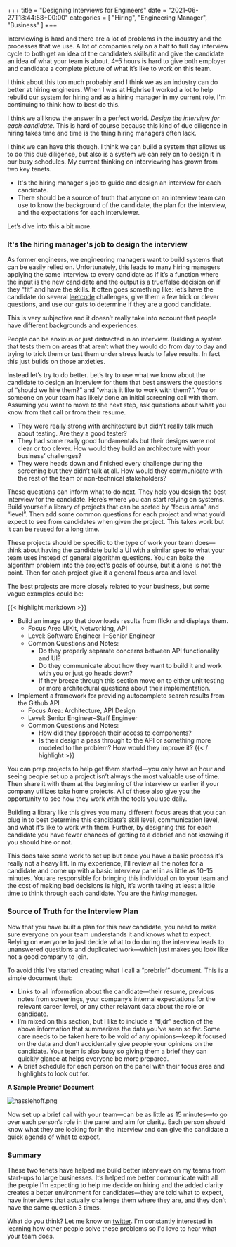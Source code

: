 +++
title = "Designing Interviews for Engineers"
date = "2021-06-27T18:44:58+00:00"
categories = [
    "Hiring",
    "Engineering Manager",
    "Business"
]
+++

Interviewing is hard and there are a lot of problems in the industry and the processes that we use. A lot of companies rely on a half to full day interview cycle to both get an idea of the candidate’s skills/fit and give the candidate an idea of what your team is about. 4–5 hours is hard to give both employer and candidate a complete picture of what it’s like to work on this team.

I think about this too much probably and I think we as an industry can do better at hiring engineers. When I was at Highrise I worked a lot to help [rebuild our system for hiring](https://jnjosh.com/posts/onhiringathighrise/) and as a hiring manager in my current role, I'm continuing to think how to best do this.

I think we all know the answer in a perfect world. *Design the interview for each candidate*. This is hard of course because this kind of due diligence in hiring takes time and time is the thing hiring managers often lack.

I think we can have this though. I think we can build a system that allows us to do this due diligence, but also is a system we can rely on to design it in our busy schedules. My current thinking on interviewing has grown from two key tenets.

- It's the hiring manager's job to guide and design an interview for each candidate.
- There should be a source of truth that anyone on an interview team can use to know the background of the candidate, the plan for the interview, and the expectations for each interviewer.

Let’s dive into this a bit more.

### It's the hiring manager's job to design the interview

As former engineers, we engineering managers want to build systems that can be easily relied on. Unfortunately, this leads to many hiring managers applying the same interview to every candidate as if it’s a function where the input is the new candidate and the output is a true/false decision on if they “fit” and have the skills. It often goes something like: let’s have the candidate do several [leetcode](https://leetcode.com) challenges, give them a few trick or clever questions, and use our guts to determine if they are a good candidate.

This is very subjective and it doesn’t really take into account that people have different backgrounds and experiences.

People can be anxious or just distracted in an interview. Building a system that tests them on areas that aren’t what they would do from day to day and trying to trick them or test them under stress leads to false results. In fact this just builds on those anxieties.

Instead let’s try to do better. Let’s try to use what we know about the candidate to design an interview for them that best answers the questions of “should we hire them?” and “what’s it like to work with them?”. You or someone on your team has likely done an initial screening call with them. Assuming you want to move to the next step, ask questions about what you know from that call or from their resume.

- They were really strong with architecture but didn’t really talk much about testing. Are they a good tester?
- They had some really good fundamentals but their designs were not clear or too clever. How would they build an architecture with your business’ challenges?
- They were heads down and finished every challenge during the screening but they didn’t talk at all. How would they communicate with the rest of the team or non-technical stakeholders?

These questions can inform what to do next. They help you design the best interview for the candidate. Here’s where you can start relying on systems. Build yourself a library of projects that can be sorted by “focus area” and “level”. Then add some common questions for each project and what you’d expect to see from candidates when given the project. This takes work but it can be reused for a long time.

These projects should be specific to the type of work your team does—think about having the candidate build a UI with a similar spec to what your team uses instead of general algorithm questions. You can bake the algorithm problem into the project’s goals of course, but it alone is not the point. Then for each project give it a general focus area and level.

The best projects are more closely related to your business, but some vague examples could be:


{{< highlight markdown >}}
- Build an image app that downloads results from flickr and displays them.
	- Focus Area UIKit, Networking, API
	- Level: Software Engineer II–Senior Engineer
	- Common Questions and Notes:
		- Do they properly separate concerns between API functionality and UI?
		- Do they communicate about how they want to build it and work with you
		  or just go heads down?
		- If they breeze through this section move on to either unit testing 
		  or more architectural questions about their implementation.
- Implement a framework for providing autocomplete search results 
  from the Github API
	- Focus Area: Architecture, API Design
	- Level: Senior Engineer–Staff Engineer
	- Common Questions and Notes:
		- How did they approach their access to components? 
		- Is their design a pass through to the API or something more modeled 
		  to the problem? How would they improve it?
{{< / highlight >}}

You can prep projects to help get them started—you only have an hour and seeing people set up a project isn’t always the most valuable use of time. Then share it with them at the beginning of the interview or earlier if your company utilizes take home projects. All of these also give you the opportunity to see how they work with the tools you use daily.

Building a library like this gives you many different focus areas that you can plug in to best determine this candidate’s skill level, communication level, and what it’s like to work with them. Further, by designing this for each candidate you have fewer chances of getting to a debrief and not knowing if you should hire or not.

This does take some work to set up but once you have a basic process it’s really not a heavy lift. In my experience, I’ll review all the notes for a candidate and come up with a basic interview panel in as little as 10–15 minutes. You are responsible for bringing this individual on to your team and the cost of making bad decisions is high, it’s worth taking at least a little time to think through each candidate. You are the *hiring* manager.

### Source of Truth for the Interview Plan

Now that you have built a plan for this new candidate, you need to make sure everyone on your team understands it and knows what to expect. Relying on everyone to just decide what to do during the interview leads to unanswered questions and duplicated work—which just makes you look like not a good company to join.

To avoid this I’ve started creating what I call a “prebrief” document. This is a simple document that:

- Links to all information about the candidate—their resume, previous notes from screenings, your company’s internal expectations for the relevant career level, or any other relavant data about the role or candidate.
- I’m mixed on this section, but I like to include a “tl;dr” section of the above information that summarizes the data you’ve seen so far. Some care needs to be taken here to be void of any opinions—keep it focused on the data and don’t accidentally give people your opinions on the candidate. Your team is also busy so giving them a brief they can quickly glance at helps everyone be more prepared.
- A brief schedule for each person on the panel with their focus area and highlights to look out for.

**A Sample Prebrief Document**

![hasslehoff.png](/uploads/2021/hasslehoff.png)

Now set up a brief call with your team—can be as little as 15 minutes—to go over each person’s role in the panel and aim for clarity. Each person should know what they are looking for in the interview and can give the candidate a quick agenda of what to expect.

### Summary

These two tenets have helped me build better interviews on my teams from start-ups to large businesses. It’s helped me better communicate with all the people I’m expecting to help me decide on hiring and the added clarity creates a better environment for candidates—they are told what to expect, have interviews that actually challenge them where they are, and they don’t have the same question 3 times.

What do you think? Let me know on [twitter](https://twitter.com/jnjosh). I'm constantly interested in learning how other people solve these problems so I'd love to hear what your team does.

